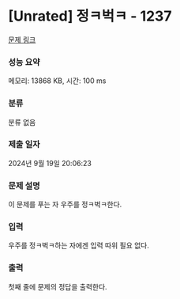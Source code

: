 # [Unrated] 정ㅋ벅ㅋ - 1237 

[문제 링크](https://www.acmicpc.net/problem/1237) 

### 성능 요약

메모리: 13868 KB, 시간: 100 ms

### 분류

분류 없음

### 제출 일자

2024년 9월 19일 20:06:23

### 문제 설명

<p>이 문제를 푸는 자 우주를 정ㅋ벅ㅋ한다.</p>

### 입력 

 <p>우주를 정ㅋ벅ㅋ하는 자에겐 입력 따위 필요 없다.</p>

### 출력 

 <p>첫째 줄에 문제의 정답을 출력한다.</p>

